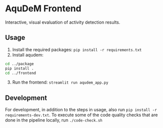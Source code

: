 # AquDeM Frontend
Interactive, visual evaluation of activity detection results.

## Usage
1. Install the required packages: `pip install -r requirements.txt`
2. Install aqudem:
```bash
cd ../package
pip install .
cd ../frontend
```
3. Run the frontend: `streamlit run aqudem_app.py`

## Development
For development, in addition to the steps in usage, also run `pip install -r requirements-dev.txt`.
To execute some of the code quality checks that are done in the pipeline locally, run `./code-check.sh`